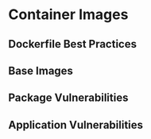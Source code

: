 # Container Images

## Dockerfile Best Practices

## Base Images

## Package Vulnerabilities

## Application Vulnerabilities
